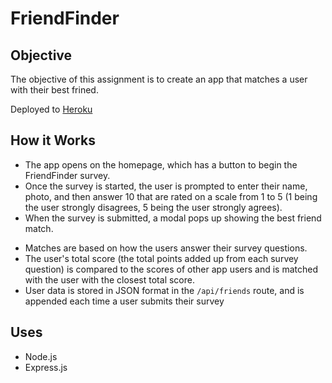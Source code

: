 # FriendFinder

## Objective
The objective of this assignment is to create an app that matches a user with their best frined. 

Deployed to [Heroku](https://protected-fjord-25561.herokuapp.com/)

## How it Works
- The app opens on the homepage, which has a button to begin the FriendFinder survey.
- Once the survey is started, the user is prompted to enter their name, photo, and then answer 10 that are rated on a scale from 1 to 5 (1 being the user strongly disagrees, 5 being the user strongly agrees).  
- When the survey is submitted, a modal pops up showing the best friend match.
* Matches are based on how the users answer their survey questions.
* The user's total score (the total points added up from each survey question) is compared to the scores of other app users and is matched with the user with the closest total score.
* User data is stored in JSON format in the `/api/friends` route, and is appended each time a user submits their survey

## Uses

- Node.js
- Express.js
